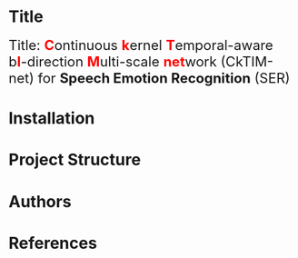 # Title

<font size="5">Title: <span style="color:red">**C**</span>ontinuous <span style="color:red">**k**</span>ernel <span style="color:red">**T**</span>emporal-aware b<span style="color:red">**I**</span>-direction <span style="color:red">**M**</span>ulti-scale <span style="color:red">**net**</span>work (CkTIM-net) for **Speech Emotion Recognition** (SER)</font>

# Installation

# Project Structure 

# Authors

# References


